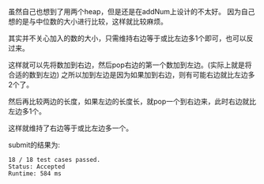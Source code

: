 虽然自己也想到了用两个heap，但是还是在addNum上设计的不太好。
因为自己想的是与中位数的大小进行比较，这样就比较麻烦。

其实并不关心加入的数的大小，只需维持右边等于或比左边多1个即可，也可以反过来。

这样就可以先将数加到右边，然后pop右边的第一个数加到左边。(实际上就是将合适的数到左边)
之所以加到左边是因为如果加到右边，则有可能右边就比左边多2个了。

然后再比较两边的长度，如果左边的长度长，就pop一个到右边来，此时右边就比左边多1个。

这样就维持了右边等于或比左边多一个。

submit的结果为:
```
18 / 18 test cases passed.
Status: Accepted
Runtime: 584 ms
```
